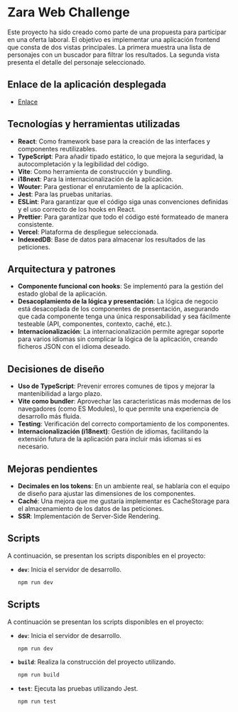 # Zara Web Challenge

Este proyecto ha sido creado como parte de una propuesta para participar en una oferta laboral. El objetivo es implementar una aplicación frontend que consta de dos vistas principales. La primera muestra una lista de personajes con un buscador para filtrar los resultados. La segunda vista presenta el detalle del personaje seleccionado.

## Enlace de la aplicación desplegada

- [Enlace](https://zara-web-challenge-pi.vercel.app)

## Tecnologías y herramientas utilizadas

- **React**: Como framework base para la creación de las interfaces y componentes reutilizables.
- **TypeScript**: Para añadir tipado estático, lo que mejora la seguridad, la autocompletación y la legibilidad del código.
- **Vite**: Como herramienta de construcción y bundling.
- **i18next**: Para la internacionalización de la aplicación.
- **Wouter**: Para gestionar el enrutamiento de la aplicación.
- **Jest**: Para las pruebas unitarias.
- **ESLint**: Para garantizar que el código siga unas convenciones definidas y el uso correcto de los hooks en React.
- **Prettier**: Para garantizar que todo el código esté formateado de manera consistente.
- **Vercel**: Plataforma de despliegue seleccionada.
- **IndexedDB**: Base de datos para almacenar los resultados de las peticiones.

## Arquitectura y patrones

- **Componente funcional con hooks**: Se implementó para la gestión del estado global de la aplicación.
- **Desacoplamiento de la lógica y presentación**: La lógica de negocio está desacoplada de los componentes de presentación, asegurando que cada componente tenga una única responsabilidad y sea fácilmente testeable (API, componentes, contexto, caché, etc.).
- **Internacionalización**: La internacionalización permite agregar soporte para varios idiomas sin complicar la lógica de la aplicación, creando ficheros JSON con el idioma deseado.

## Decisiones de diseño

- **Uso de TypeScript**: Prevenir errores comunes de tipos y mejorar la mantenibilidad a largo plazo.
- **Vite como bundler**: Aprovechar las características más modernas de los navegadores (como ES Modules), lo que permite una experiencia de desarrollo más fluida.
- **Testing**: Verificación del correcto comportamiento de los componentes.
- **Internacionalización (i18next)**: Gestión de idiomas, facilitando la extensión futura de la aplicación para incluir más idiomas si es necesario.

## Mejoras pendientes

- **Decimales en los tokens**: En un ambiente real, se hablaría con el equipo de diseño para ajustar las dimensiones de los componentes.
- **Caché**: Una mejora que me gustaría implementar es CacheStorage para el almacenamiento de los datos de las peticiones.
- **SSR**: Implementación de Server-Side Rendering.

## Scripts

A continuación, se presentan los scripts disponibles en el proyecto:

- **`dev`**: Inicia el servidor de desarrollo.

  ```bash
  npm run dev
  ```

## Scripts

A continuación se presentan los scripts disponibles en el proyecto:

- **`dev`**: Inicia el servidor de desarrollo.

  ```bash
  npm run dev
  ```

- **`build`**: Realiza la construcción del proyecto utilizando.

  ```bash
  npm run build
  ```

- **`test`**: Ejecuta las pruebas utilizando Jest.

  ```test
  npm run test
  ```
